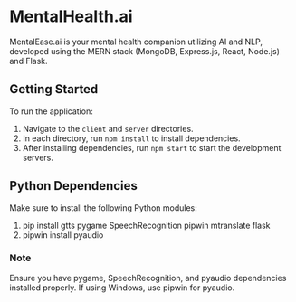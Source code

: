 # MentalHealth.ai
MentalEase.ai is your mental health companion utilizing AI and NLP, developed using the MERN stack (MongoDB, Express.js, React, Node.js) and Flask.

## Getting Started

To run the application:
1. Navigate to the `client` and `server` directories.
2. In each directory, run `npm install` to install dependencies.
3. After installing dependencies, run `npm start` to start the development servers.



## Python Dependencies
Make sure to install the following Python modules:



1. pip install gtts pygame SpeechRecognition pipwin mtranslate flask 
2. pipwin install pyaudio


### Note
Ensure you have pygame, SpeechRecognition, and pyaudio dependencies installed properly. If using Windows, use pipwin for pyaudio.